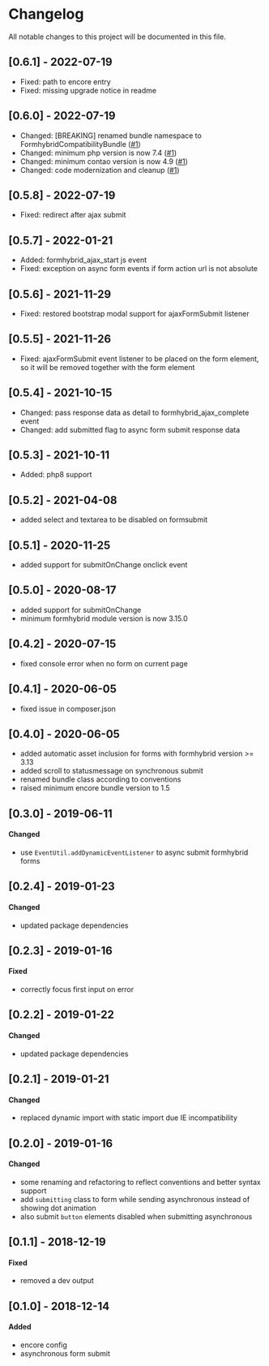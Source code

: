 # Changelog
All notable changes to this project will be documented in this file.

## [0.6.1] - 2022-07-19
- Fixed: path to encore entry
- Fixed: missing upgrade notice in readme

## [0.6.0] - 2022-07-19
- Changed: [BREAKING] renamed bundle namespace to FormhybridCompatibilityBundle ([#1])
- Changed: minimum php version is now 7.4 ([#1])
- Changed: minimum contao version is now 4.9 ([#1])
- Changed: code modernization and cleanup ([#1])

## [0.5.8] - 2022-07-19
- Fixed: redirect after ajax submit

## [0.5.7] - 2022-01-21
- Added: formhybrid_ajax_start js event
- Fixed: exception on async form events if form action url is not absolute

## [0.5.6] - 2021-11-29
- Fixed: restored bootstrap modal support for ajaxFormSubmit listener

## [0.5.5] - 2021-11-26

- Fixed: ajaxFormSubmit event listener to be placed on the form element, so it will be removed together with the form element

## [0.5.4] - 2021-10-15

- Changed: pass response data as detail to formhybrid_ajax_complete event
- Changed: add submitted flag to async form submit response data

## [0.5.3] - 2021-10-11

- Added: php8 support

## [0.5.2] - 2021-04-08
- added select and textarea to be disabled on formsubmit

## [0.5.1] - 2020-11-25
* added support for submitOnChange onclick event

## [0.5.0] - 2020-08-17
* added support for submitOnChange
* minimum formhybrid module version is now 3.15.0

## [0.4.2] - 2020-07-15
* fixed console error when no form on current page

## [0.4.1] - 2020-06-05
* fixed issue in composer.json

## [0.4.0] - 2020-06-05
* added automatic asset inclusion for forms with formhybrid version >= 3.13
* added scroll to statusmessage on synchronous submit
* renamed bundle class according to conventions
* raised minimum encore bundle version to 1.5

## [0.3.0] - 2019-06-11

#### Changed
* use `EventUtil.addDynamicEventListener` to async submit formhybrid forms

## [0.2.4] - 2019-01-23

#### Changed
* updated package dependencies

## [0.2.3] - 2019-01-16

#### Fixed
* correctly focus first input on error

## [0.2.2] - 2019-01-22

#### Changed 
* updated package dependencies

## [0.2.1] - 2019-01-21

#### Changed
* replaced dynamic import with static import due IE incompatibility

## [0.2.0] - 2019-01-16

#### Changed
* some renaming and refactoring to reflect conventions and better syntax support
* add `submitting` class to form while sending asynchronous instead of showing dot animation
* also submit `button` elements disabled when submitting asynchronous

## [0.1.1] - 2018-12-19

#### Fixed
* removed a dev output

## [0.1.0] - 2018-12-14

#### Added
* encore config
* asynchronous form submit


[#1]: https://github.com/heimrichhannot/contao-formhybrid-compatibility-bundle/pull/1